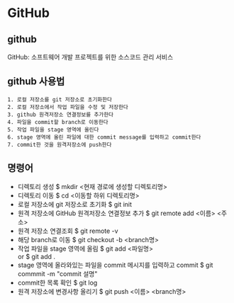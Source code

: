# GitHub

## github
GitHub: 소프트웨어 개발 프로젝트를 위한 소스코드 관리 서비스

## github 사용법
	1. 로컬 저장소를 git 저장소로 초기화한다
	2. 로컬 저장소에서 작업 파일을 수정 및 저장한다
	3. github 원격저장소 연결정보를 추가한다
	4. 파일을 commit할 branch로 이동한다
	5. 작업 파일을 stage 영역에 올린다
	6. stage 영역에 올린 파일에 대한 commit message를 입력하고 commit한다
	7. commit한 것을 원격저장소에 push한다

## 명령어
 - 디렉토리 생성
   $ mkdir <현재 경로에 생성할 디렉토리명>
 - 디렉토리 이동
   $ cd <이동할 하위 디렉토리명>
 - 로컬 저장소에 git 저장소로 초기화
   $ git init
 - 원격 저장소에 GitHub 원격저장소 연결정보 추가
   $ git remote add <이름> <주소>
 - 원격 저장소 연결조회
   $ git remote -v
 - 해당 branch로 이동
   $ git checkout -b <branch명>
 - 작업 파일을 stage 영역에 올림
   $ git add <파일명>  
   or 
   $ git add .  
 - stage 영역에 올라와있는 파일을 commit 메시지를 입력하고 commit
   $ git commmit -m "commit 설명"
 - commit한 목록 확인
   $ git log
 - 원격 저장소에 변경사항 올리기
   $ git push <이름> <branch명>
